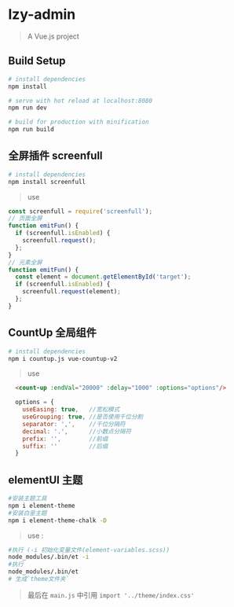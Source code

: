 # lzy-admin

> A Vue.js project

## Build Setup

``` bash
# install dependencies
npm install

# serve with hot reload at localhost:8080
npm run dev

# build for production with minification
npm run build
```
## 全屏插件 screenfull
  ``` bash
  # install dependencies
  npm install screenfull
  ```
  > use
  ``` javascript
  const screenfull = require('screenfull');
  // 页面全屏 
  function emitFun() {
    if (screenfull.isEnabled) {
      screenfull.request();
    };
  }
  // 元素全屏
  function emitFun() {
    const element = document.getElementById('target');
    if (screenfull.isEnabled) {
      screenfull.request(element);
    };
  }
  ```

## CountUp 全局组件
  ``` bash
  # install dependencies
  npm i countup.js vue-countup-v2
  ```
  > use
  ``` html
    <count-up :endVal="20000" :delay="1000" :options="options"/>
  ```
  ``` javascript
    options = {
      useEasing: true,   //宽松模式
      useGrouping: true, //是否使用千位分割
      separator: ',',    //千位分隔符
      decimal: '.',      //小数点分隔符
      prefix: '',        //前缀
      suffix: ''         //后缀
    }
  ```
## elementUI 主题
  ``` bash
  #安装主题工具
  npm i element-theme
  #安装白垩主题
  npm i element-theme-chalk -D
  ```
  > use :
  ``` bash
  #执行 (-i 初始化变量文件(element-variables.scss))
  node_modules/.bin/et -i 
  #执行 
  node_modules/.bin/et
  # 生成`theme文件夹`
  ```
  > 最后在 `main.js` 中引用 `import '../theme/index.css'`
